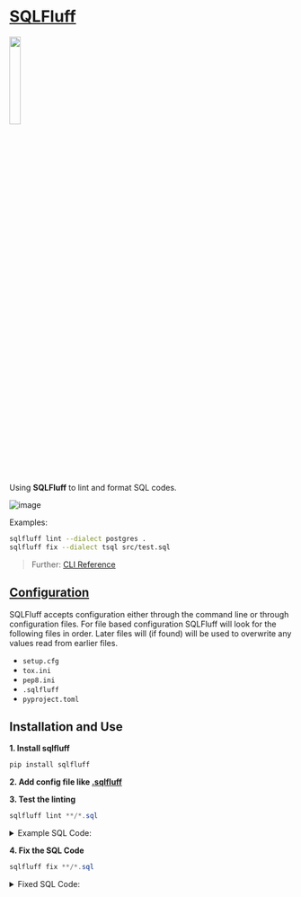 # [SQLFluff](https://docs.sqlfluff.com/en/stable/index.html)

<img src='https://docs.sqlfluff.com/en/stable/_static/images/sqlfluff-lrg.png' width='20%' height='20%'>

Using **SQLFluff** to lint and format SQL codes.

![image](https://github.com/Saphall/SQLFluff/assets/66344649/3365146c-a915-4893-9a1c-3b93d5e6b9a9)

Examples: 

```zsh
sqlfluff lint --dialect postgres .
sqlfluff fix --dialect tsql src/test.sql
```

> Further: [CLI Reference](https://docs.sqlfluff.com/en/stable/cli.html#cli-reference)

## [Configuration]()

SQLFluff accepts configuration either through the command line or through configuration files. For file based configuration SQLFluff will look for the following files in order. Later files will (if found) will be used to overwrite any values read from earlier files.

* `setup.cfg`
* `tox.ini`
* `pep8.ini`
* `.sqlfluff`
* `pyproject.toml`

## Installation and Use

**1. Install sqlfluff**

```zsh
pip install sqlfluff
```

**2. Add config file like [.sqlfluff](./.sqlfluff)**

**3. Test the linting**

```powershell
sqlfluff lint **/*.sql
```

<details>
<summary>Example SQL Code:</summary>
<br>
<code>select id, name from test;
</code>
<br>
<img src='https://github.com/Saphall/SQLFluff/assets/66344649/4c958aa2-5e95-4f0d-b352-9cec615c042d'>
</details>

**4. Fix the SQL Code**

```powershell
sqlfluff fix **/*.sql
```
<details>
<summary>Fixed SQL Code:</summary>
<br>
<code>SELECT
  id,
  name
FROM test;
</code>
<br>
<img src='https://github.com/Saphall/SQLFluff/assets/66344649/b6436dc2-8887-4d86-b711-9b91348f71dd'>
</details>
